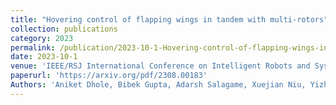 ```yaml
---
title: "Hovering control of flapping wings in tandem with multi-rotors"
collection: publications
category: 2023
permalink: /publication/2023-10-1-Hovering-control-of-flapping-wings-in-tandem-with-multi-rotors
date: 2023-10-1
venue: 'IEEE/RSJ International Conference on Intelligent Robots and Systems (IROS)'
paperurl: 'https://arxiv.org/pdf/2308.00183'
Authors: 'Aniket Dhole, Bibek Gupta, Adarsh Salagame, Xuejian Niu, Yizhe Xu, Kaushik Venkatesh, Paul Ghanem, Ioannis Mandralis, Eric Sihite, Alireza Ramezani'
---
```


